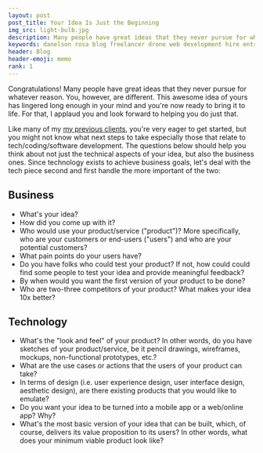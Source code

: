 ```yaml
---
layout: post
post_title: Your Idea Is Just the Beginning
img_src: light-bulb.jpg
description: Many people have great ideas that they never pursue for whatever reason. You, however, are different.
keywords: danelson rosa blog freelancer drone web development hire entrepreneurship life blogger
header: Blog
header-emoji: memo
rank: 1
---
```

Congratulations! Many people have great ideas that they never pursue for
whatever reason. You, however, are different. This awesome idea of yours has
lingered long enough in your mind and you're now ready to
bring it to life. For that, I applaud you and look forward to helping you do
just that.

Like many of my
[my previous clients](/services/web-development.html "View my previous clients and work"),
you're very eager to get started, but you might not know what next steps to take
especially those that relate to tech/coding/software development. The questions
below should help you think about not just the
technical aspects of your idea, but also the business ones. Since technology
exists to achieve business goals, let's deal with the tech piece second and
first handle the more important of the two:

## Business

- What's your idea?
- How did you come up with it?
- Who would use your product/service ("product")? More specifically, who are
	your customers or end-users ("users") and who are your potential customers?
- What pain points do your users have?
- Do you have folks who could test your product? If not, how could could find
	some people to test your idea and provide meaningful feedback?
- By when would you want the first version of your product to be done?
- Who are two-three competitors of your product? What makes your idea 10x
	better?

## Technology
- What's the "look and feel" of your product? In other words, do you have
	sketches of your product/service, be it pencil drawings, wireframes, mockups,
	non-functional prototypes, etc.?
- What are the use cases or actions that the users of your product can take?
- In terms of design (i.e. user experience design, user interface design,
	aesthetic design), are there existing products that you would like to emulate?
- Do you want your idea to be turned into a mobile app or a web/online app? Why?
- What's the most basic version of your idea that can be built, which, of
	course, delivers its value proposition to its users? In other words, what does
	your minimum viable product look like?
